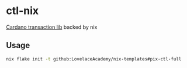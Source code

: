 # ctl-nix

[Cardano transaction lib](https://github.com/Plutonomicon/cardano-transaction-lib) backed by nix

## Usage

```bash
nix flake init -t github:LovelaceAcademy/nix-templates#pix-ctl-full
```
